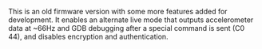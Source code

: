 This is an old firmware version with some more features added for development. It enables an alternate live mode that outputs accelerometer data at ~66Hz and GDB debugging after a special command is sent (C0 44), and disables encryption and authentication.
